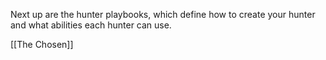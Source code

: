 
Next up are the hunter playbooks, which define how to create your hunter and what abilities each hunter can use.

[[The Chosen]]
